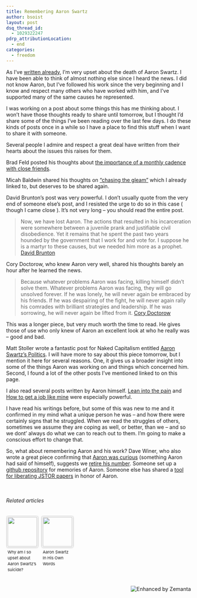 ```yaml
---
title: Remembering Aaron Swartz
author: bsoist
layout: post
dsq_thread_id:
  - 1029322247
pdrp_attributionLocation:
  - end
categories:
  - freedom
---
```

As I’ve [written already][1], I’m very upset about the death of Aaron Swartz. I have been able to think of almost nothing else since I heard the news. I did not know Aaron, but I’ve followed his work since the very beginning and I know and respect many others who have worked with him, and I’ve supported many of the same causes he represented.

I was working on a post about some things this has me thinking about. I won’t have those thoughts ready to share until tomorrow, but I thought I’d share some of the things I’ve been reading over the last few days. I do these kinds of posts once in a while so I have a place to find this stuff when I want to share it with someone.

Several people I admire and respect a great deal have written from their hearts about the issues this raises for them.

Brad Feld posted his thoughts about [the importance of a monthly cadence with close friends][2].

Micah Baldwin shared his thoughts on [“chasing the gleam”][3] which I already linked to, but deserves to be shared again.

David Brunton’s post was very powerful. I don’t usually quote from the very end of someone else’s post, and I resisted the urge to do so in this case ( though I came close ). It’s not very long &#8211; you should read the entire post.

> Now, we have lost Aaron. The actions that resulted in his incarceration were somewhere between a juvenile prank and justifiable civil disobedience. Yet it remains that he spent the past two years hounded by the government that I work for and vote for. I suppose he is a martyr to these causes, but we needed him more as a prophet. [David Brunton][4]

Cory Doctorow, who knew Aaron very well, shared his thoughts barely an hour after he learned the news.

> Because whatever problems Aaron was facing, killing himself didn’t solve them. Whatever problems Aaron was facing, they will go unsolved forever. If he was lonely, he will never again be embraced by his friends. If he was despairing of the fight, he will never again rally his comrades with brilliant strategies and leadership. If he was sorrowing, he will never again be lifted from it. [Cory Doctorow][5]

This was a longer piece, but very much worth the time to read. He gives those of use who only knew of Aaron an excellent look at who he really was &#8211; good and bad.

Matt Stoller wrote a fantastic post for Naked Capitalism entitled [Aaron Swartz’s Politics][6]. I will have more to say about this piece tomorrow, but I mention it here for several reasons. One, it gives us a broader insight into some of the things Aaron was working on and things which concerned him. Second, I found a lot of the other posts I’ve mentioned linked to on this page.

I also read several posts written by Aaron himself. [Lean into the pain][7] and [How to get a job like mine][8] were especially powerful.

I have read his writings before, but some of this was new to me and it confirmed in my mind what a unique person he was &#8211; and how there were certainly signs that he struggled. When we read the struggles of others, sometimes we assume they are coping as well, or better, than we &#8211; and so we dont’ always do what we can to reach out to them. I’m going to make a conscious effort to change that.

So, what about remembering Aaron and his work? Dave Winer, who also wrote a great piece confirming that [Aaron was curious][9] (something Aaron had said of himself), suggests we [retire his number][10]. Someone set up a [github repository][11] for memories of Aaron. Someone else has shared a [tool for liberating JSTOR papers][12] in honor of Aaron.

&nbsp;

<h6 class="zemanta-related-title" style="font-size: 1em;">
  Related articles
</h6>

<ul class="zemanta-article-ul zemanta-article-ul-image" style="margin: 0; padding: 0; overflow: hidden;">
  <li class="zemanta-article-ul-li-image zemanta-article-ul-li" style="padding: 0; background: none; list-style: none; display: block; float: left; vertical-align: top; text-align: left; width: 84px; font-size: 11px; margin: 2px 10px 10px 2px;">
    <a style="box-shadow: 0px 0px 4px #999; padding: 2px; display: block; border-radius: 2px; text-decoration: none;" href="http://discountgeni.us/2013/01/13/why-am-i-so-upset-about-aaron-swartzs-suicide/" target="_blank"><img style="padding: 0; margin: 0; border: 0; display: block; width: 80px; max-width: 100%;" alt="" src="http://i.zemanta.com/noimg_48_80_80.jpg" /></a><a style="display: block; overflow: hidden; text-decoration: none; line-height: 12pt; height: 80px; padding: 5px 2px 0 2px;" href="http://discountgeni.us/2013/01/13/why-am-i-so-upset-about-aaron-swartzs-suicide/" target="_blank">Why am I so upset about Aaron Swartz&#8217;s suicide?</a>
  </li>
  <li class="zemanta-article-ul-li-image zemanta-article-ul-li" style="padding: 0; background: none; list-style: none; display: block; float: left; vertical-align: top; text-align: left; width: 84px; font-size: 11px; margin: 2px 10px 10px 2px;">
    <a style="box-shadow: 0px 0px 4px #999; padding: 2px; display: block; border-radius: 2px; text-decoration: none;" href="http://dave-lucas.blogspot.com/2013/01/aaron-swartz-in-his-own-words.html" target="_blank"><img style="padding: 0; margin: 0; border: 0; display: block; width: 80px; max-width: 100%;" alt="" src="http://i.zemanta.com/138257087_80_80.jpg" /></a><a style="display: block; overflow: hidden; text-decoration: none; line-height: 12pt; height: 80px; padding: 5px 2px 0 2px;" href="http://dave-lucas.blogspot.com/2013/01/aaron-swartz-in-his-own-words.html" target="_blank">Aaron Swartz In His Own Words</a>
  </li>
</ul>

<div class="zemanta-pixie" style="margin-top: 10px; height: 15px;">
  <a class="zemanta-pixie-a" title="Enhanced by Zemanta" href="http://www.zemanta.com/?px"><img class="zemanta-pixie-img" style="border: none; float: right;" alt="Enhanced by Zemanta" src="http://img.zemanta.com/zemified_h.png?x-id=8ed76731-511a-4950-980c-397aa9ac0410" /></a>
</div>

 [1]: http://whsjr.soistmann.com/oped/2013/01/14/weve-lost-another-freedom-fighter/
 [2]: http://www.feld.com/wp/archives/2013/01/the-importance-of-a-monthly-cadence-with-close-friends.html?utm_source=feedburner&utm_medium=feed&utm_campaign=Feed%3A+FeldThoughts+%28Feld+Thoughts%29
 [3]: http://learntoduck.net/chasing-the-gleam
 [4]: http://davidbrunton.com/2013/01/14/aaron-swartz-is-dead/
 [5]: http://boingboing.net/2013/01/12/rip-aaron-swartz.html
 [6]: http://www.nakedcapitalism.com/2013/01/aaron-swartzs-politics.html#3mLpshzMqV3mjV3E.99
 [7]: http://www.aaronsw.com/weblog/dalio
 [8]: https://aaronsw.jottit.com/howtoget
 [9]: http://threads2.scripting.com/2013/january/aaronSwartz
 [10]: http://threads2.scripting.com/2013/january/weShouldRetireAaronsNumber
 [11]: https://github.com/rememberaaronsw/rememberaaronsw
 [12]: http://idealab.talkingpointsmemo.com/2013/01/aaron-swartz-article-liberator-tool-released-by-archive-team.php?ref=fpnewsfeed
